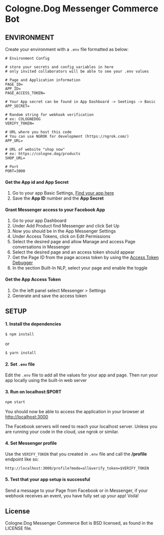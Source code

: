 # Cologne.Dog Messenger Commerce Bot


## ENVIRONMENT

Create your environment with a `.env` file formatted as below:

```
# Environment Config

# store your secrets and config variables in here
# only invited collaborators will be able to see your .env values

# Page and Application information
PAGE_ID=
APP_ID=
PAGE_ACCESS_TOKEN=

# Your App secret can be found in App Dashboard -> Seetings -> Basic
APP_SECRET=

# Random string for webhook verification
# ex: COLOGNEDOG
VERIFY_TOKEN=

# URL where you host this code
# You can use NGROK for development (https://ngrok.com/)
APP_URL=

# URL of website "shop now"
# ex: https://cologne.dog/products
SHOP_URL=

# Port
PORT=3000
```

#### Get the App id and App Secret

1. Go to your app Basic Settings, [Find your app here](https://developers.facebook.com/apps)
2. Save the **App ID** number and the **App Secret**

#### Grant  Messenger access to your Facebook App

1. Go to your app Dashboard
2. Under Add Product find Messenger and click Set Up
3. Now you should be in the App Messenger Settings
4. Under Access Tokens, click on Edit Permissions
5. Select the desired page and allow Manage and access Page conversations in Messenger
6. Select the desired page and an access token should appear
7. Get the Page ID from the page access token by using the [Access Token Debugger](https://developers.facebook.com/tools/debug/accesstoken/)
8. In the section Built-In NLP, select your page and enable the toggle

#### Get the App Access Token

1. On the left panel select Messenger > Settings
2. Generate and save the access token


## SETUP

#### 1. Install the dependencies

```bash
$ npm install
```

or

```bash
$ yarn install
```

#### 2. Set `.env` file

 Edit the `.env` file to add all the values for your app and page. Then run your app locally using the built-in web server

#### 3. Run on localhost:$PORT

```bash
npm start
```

You should now be able to access the application in your browser at [http://localhost:3000](http://localhost:3000)

The Facebook servers will need to reach your localhost server. Unless you are running your code in the cloud, use ngrok or similar.

#### 4. Set Messenger profile

Use the `VERIFY_TOKEN` that you created in `.env` file and call the **/profile** endpoint like so:
```
http://localhost:3000/profile?mode=all&verify_token=$VERIFY_TOKEN
```

#### 5. Test that your app setup is successful

Send a message to your Page from Facebook or in Messenger, if your webhook receives an event, you have fully set up your app! Voilà!

## License
Cologne.Dog Messenger Commerce Bot is BSD licensed, as found in the LICENSE file.
